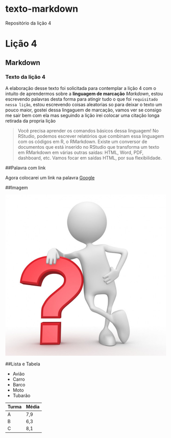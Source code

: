 # texto-markdown
Repositório da lição 4
# Lição 4
## Markdown
### Texto da lição 4
A elaboração desse texto foi solicitada para contemplar a lição 4 com o intuito de aprendermos sobre a **linguagem de marcação** _Markdown_, estou escrevendo palavras desta forma para atingir tudo o que foi `requisitado nessa lição`, estou escrevendo coisas aleatorias so para deixar o texto um pouco maior, gostei dessa lingaguem de marcação, vamos ver se consigo me sair bem com ela mas seguindo a lição irei colocar uma citação longa retirada da propria lição

>Você precisa aprender os comandos básicos dessa linguagem! No RStudio, podemos escrever relatórios que combinam essa linguagem com os códigos em R, o RMarkdown. Existe
um conversor de documentos que está inserido no RStudio que transforma um texto em RMarkdown em várias outras saídas: HTML, Word, PDF, dashboard, etc. Vamos focar em saídas HTML, por sua flexibilidade.

##Palavra com link

Agora colocarei um link na palavra [Google](https://www.google.com.br/)

##Imagem

![](imagens/pergunta.png) 

##Lista e Tabela

- Avião
- Carro
- Barco
- Moto
- Tubarão

|Turma |Média |
|------|------|
|A     | 7,9  |
|B     | 6,3  |
|C     | 8,1  |
